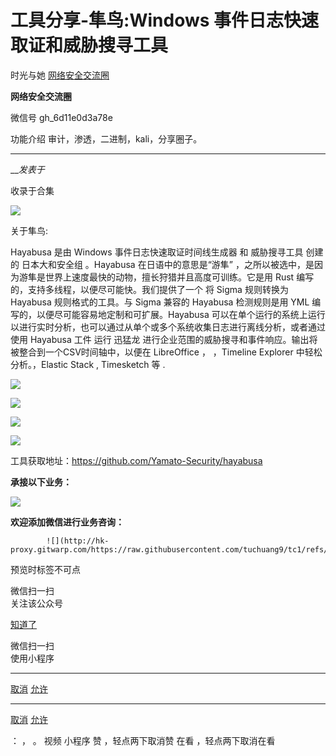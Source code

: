 #  工具分享-隼鸟:Windows 事件日志快速取证和威胁搜寻工具

时光与她  [ 网络安全交流圈 ](javascript:void\(0\);)

**网络安全交流圈** ![]()

微信号 gh_6d11e0d3a78e

功能介绍 审计，渗透，二进制，kali，分享圈子。

____

___发表于_

收录于合集

![](http://hk-proxy.gitwarp.com/https://raw.githubusercontent.com/tuchuang9/tc1/refs/heads/main/public/20230617194440.png)

关于隼鸟:

Hayabusa 是由 Windows 事件日志快速取证时间线生成器 和 威胁搜寻工具 创建的 日本大和安全组 。Hayabusa 在日语中的意思是“游隼”
，之所以被选中，是因为游隼是世界上速度最快的动物，擅长狩猎并且高度可训练。它是用 Rust 编写的，支持多线程，以便尽可能快。我们提供了一个 将 Sigma
规则转换为 Hayabusa 规则格式的工具。与 Sigma 兼容的 Hayabusa 检测规则是用 YML
编写的，以便尽可能容易地定制和可扩展。Hayabusa
可以在单个运行的系统上运行以进行实时分析，也可以通过从单个或多个系统收集日志进行离线分析，或者通过使用 Hayabusa 工件 运行 迅猛龙
进行企业范围的威胁搜寻和事件响应。输出将被整合到一个CSV时间轴中，以便在 LibreOffice ， ，Timeline Explorer
中轻松分析。，Elastic Stack , Timesketch 等 .  

![](http://hk-proxy.gitwarp.com/https://raw.githubusercontent.com/tuchuang9/tc1/refs/heads/main/public/20230617194441.png)

![](http://hk-proxy.gitwarp.com/https://raw.githubusercontent.com/tuchuang9/tc1/refs/heads/main/public/20230617194442.png)

![](http://hk-proxy.gitwarp.com/https://raw.githubusercontent.com/tuchuang9/tc1/refs/heads/main/public/20230617194444.png)

![](http://hk-proxy.gitwarp.com/https://raw.githubusercontent.com/tuchuang9/tc1/refs/heads/main/public/20230617194445.png)

工具获取地址：https://github.com/Yamato-Security/hayabusa

 **承接以下业务：**

![](http://hk-proxy.gitwarp.com/https://raw.githubusercontent.com/tuchuang9/tc1/refs/heads/main/public/20230617194446.png)  

 **欢迎添加微信进行业务咨询：**

            ![](http://hk-proxy.gitwarp.com/https://raw.githubusercontent.com/tuchuang9/tc1/refs/heads/main/public/20230617194447.png)

  

  

  

  

预览时标签不可点

微信扫一扫  
关注该公众号

[知道了](javascript:;)

微信扫一扫  
使用小程序

****

[取消](javascript:void\(0\);) [允许](javascript:void\(0\);)

****

[取消](javascript:void\(0\);) [允许](javascript:void\(0\);)

： ， 。   视频 小程序 赞 ，轻点两下取消赞 在看 ，轻点两下取消在看

